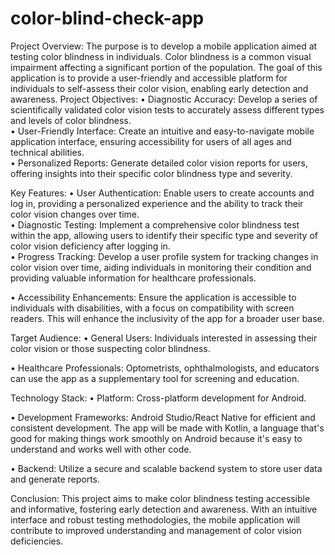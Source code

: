 # color-blind-check-app
Project Overview:
The purpose is to develop a mobile application aimed at testing color blindness in individuals. Color blindness is a common visual impairment affecting a significant portion of the population. The goal of this application is to provide a user-friendly and accessible platform for individuals to self-assess their color vision, enabling early detection and awareness.
Project Objectives:
•	Diagnostic Accuracy: Develop a series of scientifically validated color vision tests to accurately assess different types and levels of color blindness.                                
•	User-Friendly Interface: Create an intuitive and easy-to-navigate mobile application interface, ensuring accessibility for users of all ages and technical abilities.                  
•	Personalized Reports: Generate detailed color vision reports for users, offering insights into their specific color blindness type and severity.

Key Features:
•	User Authentication: Enable users to create accounts and log in, providing a personalized experience and the ability to track their color vision changes over time.            
•	Diagnostic Testing: Implement a comprehensive color blindness test within the app, allowing users to identify their specific type and severity of color vision deficiency after logging in.                                                                                                                                                             
•	Progress Tracking: Develop a user profile system for tracking changes in color vision over time, aiding individuals in monitoring their condition and providing valuable information for healthcare professionals.

•	Accessibility Enhancements: Ensure the application is accessible to individuals with disabilities, with a focus on compatibility with screen readers. This will enhance the inclusivity of the app for a broader user base.

Target Audience:
•	General Users: Individuals interested in assessing their color vision or those suspecting color blindness.

•	Healthcare Professionals: Optometrists, ophthalmologists, and educators can use the app as a supplementary tool for screening and education.

Technology Stack:
•	Platform: Cross-platform development for Android.

•	Development Frameworks: Android Studio/React Native for efficient and consistent development. The app will be made with Kotlin, a language that's good for making things work smoothly on Android because it's easy to understand and works well with other code.

•	Backend: Utilize a secure and scalable backend system to store user data and generate reports.

Conclusion:
This project aims to make color blindness testing accessible and informative, fostering early detection and awareness. With an intuitive interface and robust testing methodologies, the mobile application will contribute to improved understanding and management of color vision deficiencies.



